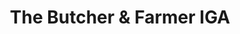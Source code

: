 ---
title: "The Butcher & Farmer IGA"
url: /buckeye/the-butcher-and-farmer-iga/
shop: supermarket
---